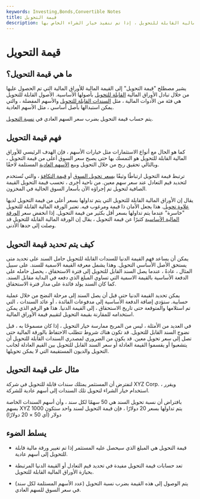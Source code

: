 ```yaml
---
keywords: Investing,Bonds,Convertible Notes
title: قيمة التحويل
description: قيمة التحويل هي قيمة الورقة المالية القابلة للتحويل ، إذا تم تنفيذ خيار الشراء الخاص بها.
---
```


# قيمة التحويل
## ما هي قيمة التحويل؟

يشير مصطلح "قيمة التحويل" إلى القيمة المالية للأوراق المالية التي تم الحصول عليها من خلال تبادل الأوراق المالية [القابلة للتحويل](/convertible-security) بأصولها الأساسية. الأصول القابلة للتحويل هي فئة من الأدوات المالية ، مثل [السندات القابلة للتحويل](/convertiblebond) والأسهم المفضلة ، والتي يمكن استبدالها بأصل أساسي ، مثل الأسهم العادية.

يتم حساب قيمة التحويل بضرب سعر السهم العادي في [نسبة التحويل](/conversionratio).

## فهم قيمة التحويل

كما هو الحال مع أنواع الاستثمارات مثل خيارات الأسهم ، فإن الهدف الرئيسي للأوراق المالية القابلة للتحويل هو التمسك بها حتى يصبح سعر السوق أعلى من قيمة التحويل ، وبالتالي تحقيق ربح من خلال التحويل وبيع [الأسهم العادية](/commonstock) المستلمة لاحقًا.

ترتبط قيمة التحويل ارتباطًا وثيقًا [بسعر تحويل السوق](/market-conversion-price) أو [قيمة التكافؤ](/conversion-parity-price) ، والتي تُستخدم لتحديد قيم التعادل عند سعر سهم معين. من ناحية أخرى ، تحسب قيمة التحويل القيمة الصافية لتحويل تم إجراؤه الآن بأسعار السوق الحالية في المخزون.

يقال إن الأوراق المالية القابلة للتحويل التي يتم تداولها بسعر أعلى من قيمة التحويل لديها [علاوة تحويل](/conversionpremium). هذا يجعل الأمان ذا قيمة ومرغوب فيه. تعتبر الورقة المالية القابلة للتحويل "خاسرة" عندما يتم تداولها بسعر أقل بكثير من قيمة التحويل. إذا انخفض سعر [الورقة المالية الأساسية](/underlying-security) كثيرًا عن قيمة التحويل ، يقال إن الورقة المالية القابلة للتحويل قد وصلت إلى حدها الأدنى.

## كيف يتم تحديد قيمة التحويل

يمكن أن يساعد فهم القيمة الدنيا للسندات القابلة للتحويل حامل السند على تحديد متى يستحق الأصل الأساسي التحويل. وهذا يشمل معرفة القيمة الاسمية للسند. على سبيل المثال ، عادةً ، عندما يصل السند القابل للتحويل إلى فترة الاستحقاق ، يحصل حامله على الدفعة الأساسية بالقيمة الاسمية التي تساوي المبلغ الذي دفعه في البداية مقابل السند. كما كان السند يولد فائدة على مدار فترة الاستحقاق.

يمكن تحديد القيمة الدنيا حتى قبل أن يصل السند إلى مرحلة النضج من خلال عملية حسابية. ستؤدي إضافة الدفعة الأساسية إلى مدفوعات الفائدة ، أو عائد السندات ، التي تم استلامها والمتوقعة حتى تاريخ الاستحقاق ، إلى القيمة الدنيا. هذا هو الرقم الذي يمكن استخدامه للمقارنة بقيمة التحويل لتقييم قيمة الأوراق المالية.

في العديد من الأمثلة ، ليس من المربح ممارسة خيار التحويل ، إذا كان مسموحًا به ، قبل نضوج السند القابل للتحويل. قد تكون هناك شروط تتطلب الاحتفاظ بالورقة المالية حتى تصل إلى سعر تحويل معين. قد يكون من الضروري لمصدري السندات القابلة للتحويل أن يتشعبوا أو يقسموا القيمة العادلة أو سعر السند القابل للتحويل بين القيم العادلة لجانب التحويل والديون المستقيمة التي لا يمكن تحويلها.

## مثال على قيمة التحويل

لنفترض أن المستثمر يمتلك سندات قابلة للتحويل في شركة XYZ Corp. ، ويقرر استخدام خيار الشراء لتحويل تلك السندات إلى أسهم عادية للشركة.

بافتراض أن نسبة تحويل السند هي 50 سهمًا لكل سند ، وأن أسهم السندات الخاصة بسهم XYZ يتم تداولها بسعر 20 دولارًا ، فإن قيمة التحويل لسند واحد ستكون 1000 دولار (أي 50 × 20 دولارًا)

## يسلط الضوء

- قيمة التحويل هي المبلغ الذي سيحصل عليه المستثمر إذا تم تغيير ورقة مالية قابلة للتحويل إلى أسهم عادية.

- تعد حسابات قيمة التحويل مفيدة في تحديد قيم التعادل أو القيمة الدنيا المرتبطة بحيازة الأوراق المالية القابلة للتحويل.

- يتم الوصول إلى هذه القيمة بضرب نسبة التحويل (عدد الأسهم المستلمة لكل سند) في سعر السوق للسهم العادي.

